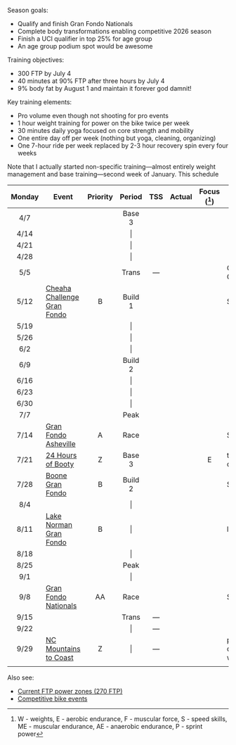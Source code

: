 Season goals:

- Qualify and finish Gran Fondo Nationals
- Complete body transformations enabling competitive 2026 season
- Finish a UCI qualifier in top 25% for age group
- An age group podium spot would be awesome

Training objectives:

- 300 FTP by July 4
- 40 minutes at 90% FTP after three hours by July 4
- 9% body fat by August 1 and maintain it forever god damnit!

Key training elements:

- Pro volume even though not shooting for pro events
- 1 hour weight training for power on the bike twice per week
- 30 minutes daily yoga focused on core strength and mobility
- One entire day off per week (nothing but yoga, cleaning, organizing)
- One 7-hour ride per week replaced by 2-3 hour recovery spin every four weeks

Note that I actually started non-specific training—almost entirely weight management and base training—second week of January. This schedule

| Monday | Event                                                                                 | Priority | Period  | TSS | Actual | Focus ([^1]) | Notes                    |
| :----: | ------------------------------------------------------------------------------------- | :------: | :-----: | :-: | :----: | :----------: | ------------------------ |
|  4/7   |                                                                                       |          | Base 3  |     |        |              |                          |
|  4/14  |                                                                                       |          |   \|    |     |        |              |                          |
|  4/21  |                                                                                       |          |   \|    |     |        |              |                          |
|  4/28  |                                                                                       |          |   \|    |     |        |              |                          |
|  5/5   |                                                                                       |          |  Trans  |  —  |        |              | Gordon Graduation        |
|  5/12  | [Cheaha Challenge Gran Fondo](https://www.cheahachallenge.com/)                       |    B     | Build 1 |     |        |              | Sanctioned               |
|  5/19  |                                                                                       |          |   \|    |     |        |              |                          |
|  5/26  |                                                                                       |          |   \|    |     |        |              |                          |
|  6/2   |                                                                                       |          |   \|    |     |        |              |                          |
|  6/9   |                                                                                       |          | Build 2 |     |        |              |                          |
|  6/16  |                                                                                       |          |   \|    |     |        |              |                          |
|  6/23  |                                                                                       |          |   \|    |     |        |              |                          |
|  6/30  |                                                                                       |          |   \|    |     |        |              |                          |
|  7/7   |                                                                                       |          |  Peak   |     |        |              |                          |
|  7/14  | [Gran Fondo Asheville](https://www.granfondonationalseries.com/gran-fondo-asheville/) |    A     |  Race   |     |        |              | Sanctioned               |
|  7/21  | [24 Hours of Booty](https://24foundation.org/24-hours-of-booty/)                      |    Z     | Base 3  |     |        |      E       | too late to cancel       |
|  7/28  | [Boone Gran Fondo](https://www.granfondonationalseries.com/gran-fondo-boone/)         |    B     | Build 2 |     |        |              | Sanctioned               |
|  8/4   |                                                                                       |          |   \|    |     |        |              |                          |
|  8/11  | [Lake Norman Gran Fondo](https://lakenormanfondo.com/)                                |    B     |   \|    |     |        |              | local                    |
|  8/18  |                                                                                       |          |   \|    |     |        |              |                          |
|  8/25  |                                                                                       |          |  Peak   |     |        |              |                          |
|  9/1   |                                                                                       |          |   \|    |     |        |              |                          |
|  9/8   | [Gran Fondo Nationals](https://www.granfondonationalseries.com/gran-fondo-maryland/)  |    AA    |  Race   |     |        |              | Sanctioned               |
|  9/15  |                                                                                       |          |  Trans  |  —  |        |              |                          |
|  9/22  |                                                                                       |          |   \|    |  —  |        |              |                          |
|  9/29  | [NC Mountains to Coast](https://ncsports.org/event/cyclenc_mountainstocoast_ride/)    |    Z     |   \|    |  —  |        |              | paid, camping, week-long |
|        |                                                                                       |          |         |     |        |              |                          |

[^1]: W - weights, E - aerobic endurance, F - muscular force, S - speed skills, ME - muscular endurance, AE - anaerobic endurance, P - sprint power

Also see:

- [Current FTP power zones (270 FTP)](Current%20FTP%20power%20zones%20(270%20FTP).md)
- [Competitive bike events](Competitive%20bike%20events.md)